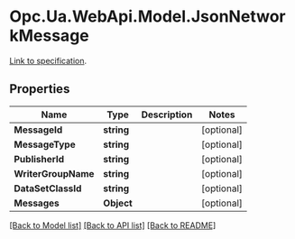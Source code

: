 # Opc.Ua.WebApi.Model.JsonNetworkMessage
[Link to specification]().

## Properties

Name | Type | Description | Notes
------------ | ------------- | ------------- | -------------
**MessageId** | **string** |  | [optional] 
**MessageType** | **string** |  | [optional] 
**PublisherId** | **string** |  | [optional] 
**WriterGroupName** | **string** |  | [optional] 
**DataSetClassId** | **string** |  | [optional] 
**Messages** | **Object** |  | [optional] 

[[Back to Model list]](../README.md#documentation-for-models) [[Back to API list]](../README.md#documentation-for-api-endpoints) [[Back to README]](../README.md)

